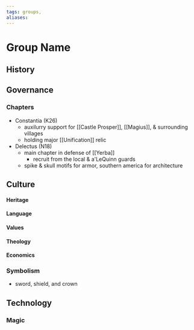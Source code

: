 ```yaml
---
tags: groups, 
aliases:
---
```


# Group Name
## History
## Governance
### Chapters
- Constantia (K26)
	- auxilurry support for [[Castle Prosper]], [[Magius]], & surrounding villages
	- holding major [[Unification]] relic
- Delectus (N18)
	- main chapter in defense of [[Yerba]]
		- recruit from the local & a'LeQuinn guards
	- spike & skull motifs for armor, southern america for architecture
## Culture
#### Heritage
#### Language
#### Values
#### Theology
#### Economics
### Symbolism
- sword, shield, and crown
## Technology
### Magic